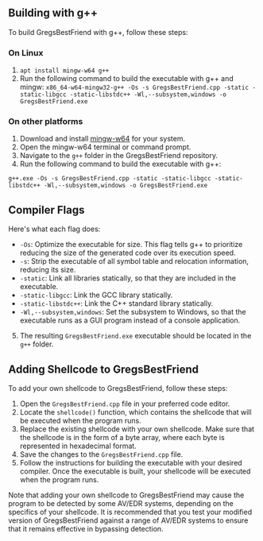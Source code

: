 ## Building with g++

To build GregsBestFriend with g++, follow these steps:

### On Linux

1. `apt install mingw-w64 g++`
2. Run the following command to build the executable with g++ and mingw:
   `x86_64-w64-mingw32-g++ -Os -s GregsBestFriend.cpp -static -static-libgcc -static-libstdc++ -Wl,--subsystem,windows -o GregsBestFriend.exe`

### On other platforms

1. Download and install [mingw-w64](https://github.com/niXman/mingw-builds-binaries) for your system.
2. Open the mingw-w64 terminal or command prompt.
3. Navigate to the `g++` folder in the GregsBestFriend repository.
4. Run the following command to build the executable with g++:

`g++.exe -Os -s GregsBestFriend.cpp -static -static-libgcc -static-libstdc++ -Wl,--subsystem,windows -o GregsBestFriend.exe`

## Compiler Flags

Here's what each flag does:

- `-Os`: Optimize the executable for size. This flag tells g++ to prioritize reducing the size of the generated code over its execution speed.
- `-s`: Strip the executable of all symbol table and relocation information, reducing its size.
- `-static`: Link all libraries statically, so that they are included in the executable.
- `-static-libgcc`: Link the GCC library statically.
- `-static-libstdc++`: Link the C++ standard library statically.
- `-Wl,--subsystem,windows`: Set the subsystem to Windows, so that the executable runs as a GUI program instead of a console application.

5. The resulting `GregsBestFriend.exe` executable should be located in the `g++` folder.

## Adding Shellcode to GregsBestFriend

To add your own shellcode to GregsBestFriend, follow these steps:

1. Open the `GregsBestFriend.cpp` file in your preferred code editor.
2. Locate the `shellcode()` function, which contains the shellcode that will be executed when the program runs.
3. Replace the existing shellcode with your own shellcode. Make sure that the shellcode is in the form of a byte array, where each byte is represented in hexadecimal format.
4. Save the changes to the `GregsBestFriend.cpp` file.
5. Follow the instructions for building the executable with your desired compiler. Once the executable is built, your shellcode will be executed when the program runs.

Note that adding your own shellcode to GregsBestFriend may cause the program to be detected by some AV/EDR systems, depending on the specifics of your shellcode. It is recommended that you test your modified version of GregsBestFriend against a range of AV/EDR systems to ensure that it remains effective in bypassing detection.
